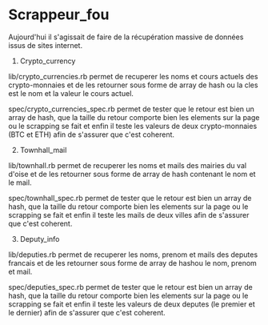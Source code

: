 # Scrappeur_fou

Aujourd'hui il s'agissait de faire de la récupération massive de données issus de sites internet.

1. Crypto_currency

lib/crypto_currencies.rb permet de recuperer les noms et cours actuels des crypto-monnaies et de les retourner sous forme de array de hash ou la cles est le nom et la valeur le cours actuel.

spec/crypto_currencies_spec.rb permet de tester que le retour est bien un array de hash, que la taille du retour comporte bien les elements sur la page ou le scrapping se fait et enfin il teste les valeurs de deux crypto-monnaies (BTC et ETH) afin de s'assurer que c'est coherent.


2. Townhall_mail

lib/townhall.rb permet de recuperer les noms et mails des mairies du val d'oise et de les retourner sous forme de array de hash contenant le nom et le mail.

spec/townhall_spec.rb permet de tester que le retour est bien un array de hash, que la taille du retour comporte bien les elements sur la page ou le scrapping se fait et enfin il teste les mails de deux villes afin de s'assurer que c'est coherent.


3. Deputy_info

lib/deputies.rb permet de recuperer les noms, prenom et mails des deputes francais et de les retourner sous forme de array de hashou le nom, prenom et mail.

spec/deputies_spec.rb permet de tester que le retour est bien un array de hash, que la taille du retour comporte bien les elements sur la page ou le scrapping se fait et enfin il teste les valeurs de deux deputes (le premier et le dernier) afin de s'assurer que c'est coherent.